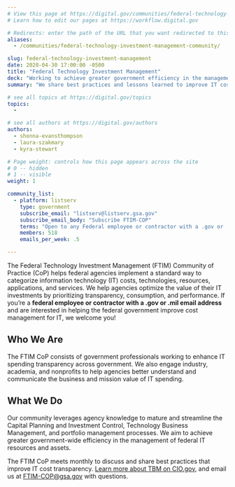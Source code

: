 ```yaml
---
# View this page at https://digital.gov/communities/federal-technology-investment-management
# Learn how to edit our pages at https://workflow.digital.gov

# Redirects: enter the path of the URL that you want redirected to this page
aliases:
  - /communities/federal-technology-investment-management-community/

slug: federal-technology-investment-management
date: 2020-04-30 17:00:00 -0500
title: "Federal Technology Investment Management"
deck: "Working to achieve greater government efficiency in the management of federal IT resources and assets."
summary: "We share best practices and lessons learned to improve IT cost transparency across government."

# see all topics at https://digital.gov/topics
topics:
  -

# see all authors at https://digital.gov/authors
authors:
  - shonna-evansthompson
  - laura-szakmary
  - kyra-stewart

# Page weight: controls how this page appears across the site
# 0 -- hidden
# 1 -- visible
weight: 1

community_list:
  - platform: listserv
    type: government
    subscribe_email: "listserv@listserv.gsa.gov"
    subscribe_email_body: "Subscribe FTIM-COP"
    terms: "Open to any Federal employee or contractor with a .gov or .mil email address."
    members: 518
    emails_per_week: .5

---
```


The Federal Technology Investment Management (FTIM) Community of Practice (CoP) helps federal agencies implement a standard way to categorize information technology (IT) costs, technologies, resources, applications, and services. We help agencies optimize the value of their IT investments by prioritizing transparency, consumption, and performance. If you’re a **federal employee or contractor with a .gov or .mil email address** and are interested in helping the federal government improve cost management for IT, we welcome you!

## Who We Are

The FTIM CoP consists of government professionals working to enhance IT spending transparency across government. We also engage industry, academia, and nonprofits to help agencies better understand and communicate the business and mission value of IT spending.

## What We Do

Our community leverages agency knowledge to mature and streamline the Capital Planning and Investment Control, Technology Business Management, and portfolio management processes. We aim to achieve greater government-wide efficiency in the management of federal IT resources and assets.

The FTIM CoP meets monthly to discuss and share best practices that improve IT cost transparency. [Learn more about TBM on CIO.gov](https://www.cio.gov/policies-and-priorities/tbm/), and email us at [FTIM-COP@gsa.gov](mailto:FTIM-COP@gsa.gov) with questions.
